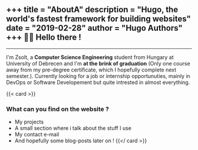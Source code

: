 +++
title = "AboutA"
description = "Hugo, the world's fastest framework for building websites"
date = "2019-02-28"
author = "Hugo Authors"
+++
🧑‍💻 Hello there ! 
---
---  


I'm Zsolt, a **Computer Science Engineering** student from Hungary at University of Debrecen and I'm **at the brink of graduation** (Only one course away from my pre-degree certificate, which I hopefully complete next semester.). Currently looking for a job or internship opportunuties, mainly in DevOps or Software Developement but quite intrested in almost everything.


{{< card >}}
### What can you find on the website ?

* My projects
* A small section where i talk about the stuff I use
* My contact e-mail
* And hopefully some blog-posts later on !
{{</ card >}}


